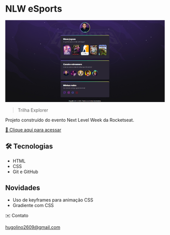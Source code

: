 # NLW eSports

![preview](./.github/preview_1.png)

> Trilha Explorer

Projeto construído do evento Next Level Week da Rocketseat.

[🔗 Clique aqui para acessar](https://hugofficial.github.io/nlw-esports-explorer)

## 🛠️ Tecnologias

- HTML
- CSS
- Git e GitHub

## Novidades
- Uso de keyframes para animação CSS 
- Gradiente com CSS

✉️ Contato

hugolino2609@gmail.com
